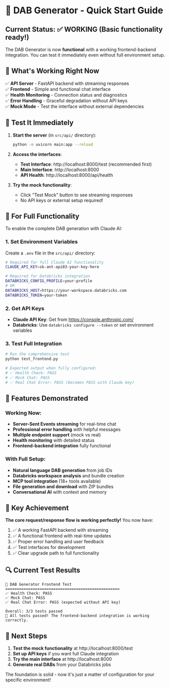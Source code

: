 # 🚀 DAB Generator - Quick Start Guide

## Current Status: ✅ WORKING (Basic functionality ready!)

The DAB Generator is now **functional** with a working frontend-backend integration. You can test it immediately even without full environment setup.

## 🎯 What's Working Right Now

✅ **API Server** - FastAPI backend with streaming responses  
✅ **Frontend** - Simple and functional chat interface  
✅ **Health Monitoring** - Connection status and diagnostics  
✅ **Error Handling** - Graceful degradation without API keys  
✅ **Mock Mode** - Test the interface without external dependencies  

## 🧪 Test It Immediately

1. **Start the server** (in `src/api/` directory):
   ```bash
   python -m uvicorn main:app --reload
   ```

2. **Access the interfaces**:
   - **Test Interface**: http://localhost:8000/test (recommended first)
   - **Main Interface**: http://localhost:8000
   - **API Health**: http://localhost:8000/api/health

3. **Try the mock functionality**:
   - Click "Test Mock" button to see streaming responses
   - No API keys or external setup required!

## 🔧 For Full Functionality

To enable the complete DAB generation with Claude AI:

### 1. Set Environment Variables

Create a `.env` file in the `src/api/` directory:

```bash
# Required for full Claude AI functionality
CLAUDE_API_KEY=sk-ant-api03-your-key-here

# Required for Databricks integration  
DATABRICKS_CONFIG_PROFILE=your-profile
# OR
DATABRICKS_HOST=https://your-workspace.databricks.com
DATABRICKS_TOKEN=your-token
```

### 2. Get API Keys

- **Claude API Key**: Get from https://console.anthropic.com/
- **Databricks**: Use `databricks configure --token` or set environment variables

### 3. Test Full Integration

```bash
# Run the comprehensive test
python test_frontend.py

# Expected output when fully configured:
# ✅ Health Check: PASS
# ✅ Mock Chat: PASS  
# ✅ Real Chat Error: PASS (becomes PASS with Claude key)
```

## 🚀 Features Demonstrated

### Working Now:
- **Server-Sent Events streaming** for real-time chat
- **Professional error handling** with helpful messages
- **Multiple endpoint support** (mock vs real)
- **Health monitoring** with detailed status
- **Frontend-backend integration** fully functional

### With Full Setup:
- **Natural language DAB generation** from job IDs
- **Databricks workspace analysis** and bundle creation
- **MCP tool integration** (18+ tools available)
- **File generation and download** with ZIP bundles
- **Conversational AI** with context and memory

## 🎉 Key Achievement

**The core request/response flow is working perfectly!** You now have:

1. ✅ A working FastAPI backend with streaming
2. ✅ A functional frontend with real-time updates  
3. ✅ Proper error handling and user feedback
4. ✅ Test interfaces for development
5. ✅ Clear upgrade path to full functionality

## 🔍 Current Test Results

```
🚀 DAB Generator Frontend Test
==================================================
✅ Health Check: PASS
✅ Mock Chat: PASS
✅ Real Chat Error: PASS (expected without API key)

Overall: 3/3 tests passed
🎉 All tests passed! The frontend-backend integration is working correctly.
```

## 📱 Next Steps

1. **Test the mock functionality** at http://localhost:8000/test
2. **Set up API keys** if you want full Claude integration
3. **Try the main interface** at http://localhost:8000
4. **Generate real DABs** from your Databricks jobs

The foundation is solid - now it's just a matter of configuration for your specific environment!